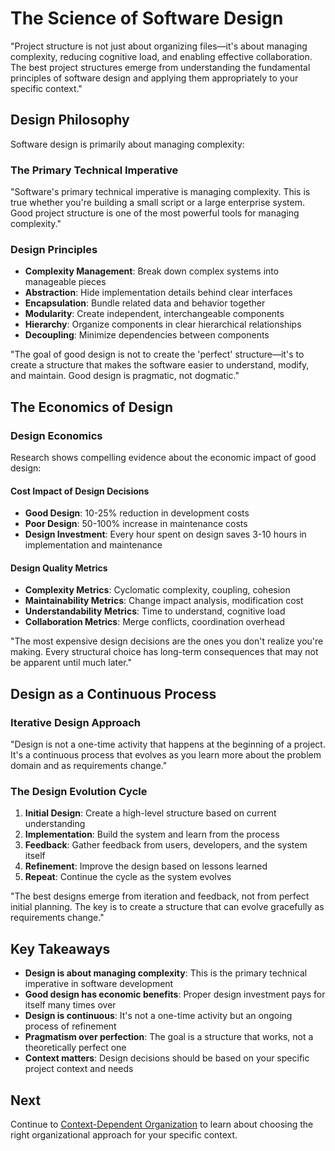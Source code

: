 # The Science of Software Design

"Project structure is not just about organizing files—it's about managing complexity, reducing cognitive load, and enabling effective collaboration. The best project structures emerge from understanding the fundamental principles of software design and applying them appropriately to your specific context."

## Design Philosophy

Software design is primarily about managing complexity:

### The Primary Technical Imperative

"Software's primary technical imperative is managing complexity. This is true whether you're building a small script or a large enterprise system. Good project structure is one of the most powerful tools for managing complexity."

### Design Principles

- **Complexity Management**: Break down complex systems into manageable pieces
- **Abstraction**: Hide implementation details behind clear interfaces
- **Encapsulation**: Bundle related data and behavior together
- **Modularity**: Create independent, interchangeable components
- **Hierarchy**: Organize components in clear hierarchical relationships
- **Decoupling**: Minimize dependencies between components

"The goal of good design is not to create the 'perfect' structure—it's to create a structure that makes the software easier to understand, modify, and maintain. Good design is pragmatic, not dogmatic."

## The Economics of Design

### Design Economics

Research shows compelling evidence about the economic impact of good design:

#### Cost Impact of Design Decisions

- **Good Design**: 10-25% reduction in development costs
- **Poor Design**: 50-100% increase in maintenance costs
- **Design Investment**: Every hour spent on design saves 3-10 hours in implementation and maintenance

#### Design Quality Metrics

- **Complexity Metrics**: Cyclomatic complexity, coupling, cohesion
- **Maintainability Metrics**: Change impact analysis, modification cost
- **Understandability Metrics**: Time to understand, cognitive load
- **Collaboration Metrics**: Merge conflicts, coordination overhead

"The most expensive design decisions are the ones you don't realize you're making. Every structural choice has long-term consequences that may not be apparent until much later."

## Design as a Continuous Process

### Iterative Design Approach

"Design is not a one-time activity that happens at the beginning of a project. It's a continuous process that evolves as you learn more about the problem domain and as requirements change."

### The Design Evolution Cycle

1. **Initial Design**: Create a high-level structure based on current understanding
2. **Implementation**: Build the system and learn from the process
3. **Feedback**: Gather feedback from users, developers, and the system itself
4. **Refinement**: Improve the design based on lessons learned
5. **Repeat**: Continue the cycle as the system evolves

"The best designs emerge from iteration and feedback, not from perfect initial planning. The key is to create a structure that can evolve gracefully as requirements change."

## Key Takeaways

- **Design is about managing complexity**: This is the primary technical imperative in software development
- **Good design has economic benefits**: Proper design investment pays for itself many times over
- **Design is continuous**: It's not a one-time activity but an ongoing process of refinement
- **Pragmatism over perfection**: The goal is a structure that works, not a theoretically perfect one
- **Context matters**: Design decisions should be based on your specific project context and needs

## Next

Continue to [Context-Dependent Organization](./project-structure-02-context-dependent.md) to learn about choosing the right organizational approach for your specific context.